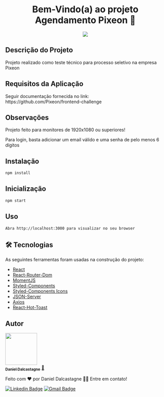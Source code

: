 <h1 align="center">Bem-Vindo(a) ao projeto Agendamento Pixeon 👋</h1>

<p align="center">
    <img src='https://github.com/dalcastagned/pixeon/blob/main/src/images/Preview.gif'>
</p>

## Descrição do Projeto
<p align="left">Projeto realizado como teste técnico para processo seletivo na empresa Pixeon</p>

## Requisitos da Aplicação
<p align="left">Seguir documentação fornecida no link: https://github.com/Pixeon/frontend-challenge</p>

## Observações
<p align="left">Projeto feito para monitores de 1920x1080 ou superiores!</p>
<p align="left">Para login, basta adicionar um email válido e uma senha de pelo menos 6 dígitos</p>


## Instalação

```sh
npm install
```
## Inicialização

```sh
npm start
```
## Uso

```sh
Abra http://localhost:3000 para visualizar no seu browser
```

## 🛠 Tecnologias

As seguintes ferramentas foram usadas na construção do projeto:

- [React](https://pt-br.reactjs.org/)
- [React-Router-Dom](https://v5.reactrouter.com/web/guides/quick-start)
- [MomentJS](https://momentjs.com/)
- [Styled-Components](https://styled-components.com/)
- [Styled-Components Icons](https://styled-icons.dev/)
- [JSON-Server](https://www.npmjs.com/package/json-server)
- [Axios](https://axios-http.com/docs/intro)
- [React-Hot-Toast](https://react-hot-toast.com/)
## Autor

<a href="https://github.com/dalcastagned">
 <img src="https://avatars.githubusercontent.com/u/65626347?v=4" width="100px;"/>
 <br />
 <sub><b>Daniel Dalcastagne</b></sub></a> <a href="https://github.com/dalcastagned">🚀</a>


Feito com ❤️ por Daniel Dalcastagne 👋🏽 Entre em contato!

[![Linkedin Badge](https://img.shields.io/badge/-LINKEDIN-blue?style=flat-square&logo=Linkedin&logoColor=white&link=https://www.linkedin.com/in/daniel-dalcastagne-4baa00179/)](https://www.linkedin.com/in/daniel-dalcastagne-4baa00179/) 
[![Gmail Badge](https://img.shields.io/badge/-EMAIL-c14438?style=flat-square&logo=Gmail&logoColor=white&link=mailto:contato@danieldalcastagne.com)](mailto:contato@danieldalcastagne.com)